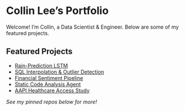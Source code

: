# Collin Lee’s Portfolio

Welcome! I’m Collin, a Data Scientist & Engineer. Below are some of my featured projects.

## Featured Projects

- [Rain-Prediction LSTM](https://github.com/LinLee10/rain-lstm)  
- [SQL Interpolation & Outlier Detection](https://github.com/LinLee10/sql-interpolation)  
- [Financial Sentiment Pipeline](https://github.com/LinLee10/finance-sentiment)  
- [Static Code Analysis Agent](https://github.com/LinLee10/sec-agent)  
- [AAPI Healthcare Access Study](https://github.com/LinLee10/aapi-health-study)  

_See my pinned repos below for more!_
